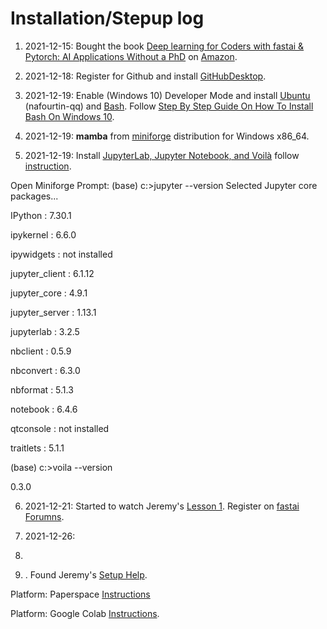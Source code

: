 # Installation/Stepup log

1. 2021-12-15: Bought the book [Deep learning for Coders with fastai & Pytorch: AI Applications Without a PhD](https://github.com/fastai/fastbook) on [Amazon](https://www.amazon.co.uk/Deep-Learning-Coders-fastai-PyTorch/dp/1492045527/). 
 
2. 2021-12-18: Register for Github and install [GitHubDesktop](https://desktop.github.com/).

3. 2021-12-19: Enable (Windows 10) Developer Mode and install [Ubuntu](https://ubuntu.com/) (nafourtin-qq) and [Bash](https://www.gnu.org/software/bash/). Follow [Step By Step Guide On How To Install Bash On Windows 10](https://hackernoon.com/how-to-install-bash-on-windows-10-lqb73yj3).

4. 2021-12-19: **mamba** from [miniforge](https://github.com/conda-forge/miniforge#mambaforge) distribution for Windows x86_64.
 
5. 2021-12-19: Install [JupyterLab, Jupyter Notebook, and Voilà](https://jupyter.org/) follow [instruction](https://jupyter.org/install).

Open Miniforge Prompt:
(base) c:\>jupyter --version
Selected Jupyter core packages... 

IPython          : 7.30.1

ipykernel        : 6.6.0

ipywidgets       : not installed

jupyter_client   : 6.1.12

jupyter_core     : 4.9.1

jupyter_server   : 1.13.1

jupyterlab       : 3.2.5

nbclient         : 0.5.9

nbconvert        : 6.3.0

nbformat         : 5.1.3

notebook         : 6.4.6

qtconsole        : not installed

traitlets        : 5.1.1

(base) c:\>voila --version

0.3.0



6. 2021-12-21: Started to watch Jeremy's [Lesson 1](https://course.fast.ai/videos/?lesson=1). Register on [fastai Forumns](https://forums.fast.ai/).

7. 2021-12-26: 

8. 

2. . Found Jeremy's [Setup Help](https://forums.fast.ai/t/setup-help/65529).


Platform: Paperspace [Instructions](https://forums.fast.ai/t/platform-paperspace-free-paid-options/65515/14)

Platform: Google Colab [Instructions](https://forums.fast.ai/t/platform-colab-free-10-month-pro/65525).
